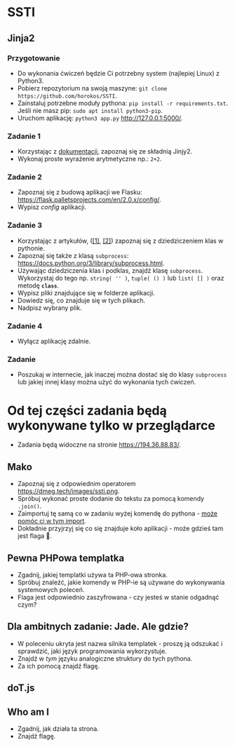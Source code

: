 # SSTI

## Jinja2

### Przygotowanie
- Do wykonania ćwiczeń będzie Ci potrzebny system (najlepiej Linux) z Python3.
- Pobierz repozytorium na swoją maszyne: `git clone https://github.com/horokos/SSTI`.
- Zainstaluj potrzebne moduły pythona: `pip install -r requirements.txt`. Jeśli nie masz pip: `sudo apt install python3-pip`.
- Uruchom aplikację: `python3 app.py` http://127.0.0.1:5000/.

### Zadanie 1
- Korzystając z [dokumentacji](https://jinja.palletsprojects.com/en/3.0.x/templates/), zapoznaj się ze składnią Jinjy2.
- Wykonaj proste wyrażenie arytmetyczne np.: `2+2`.

### Zadanie 2
- Zapoznaj się z budową aplikacji we Flasku: https://flask.palletsprojects.com/en/2.0.x/config/.
- Wypisz *config* aplikacji.

### Zadanie 3
- Korzystając z artykułów, ([\[1\]](https://www.geeksforgeeks.org/method-resolution-order-in-python-inheritance/), [\[2\]](https://www.studytonight.com/python-howtos/how-to-find-all-the-subclasses-of-a-class-given-its-name)) zapoznaj się z dziedziczeniem klas w pythonie.
- Zapoznaj się także z klasą `subprocess`: https://docs.python.org/3/library/subprocess.html.
- Używając dziedziczenia klas i podklas, znajdź klasę `subprocess`. Wykorzystaj do tego np. `string( '' )`, `tuple( () )` lub `list( [] )` oraz metodę __`class`__.
- Wypisz pliki znajdujące się w folderze aplikacji.
- Dowiedz się, co znajduje się w tych plikach.
- Nadpisz wybrany plik.

### Zadanie 4
- Wyłącz aplikację zdalnie.

### Zadanie 
- Poszukaj w internecie, jak inaczej można dostać się do klasy `subprocess` lub jakiej innej klasy można użyć do wykonania tych ćwiczeń.

# Od tej części zadania będą wykonywane tylko w przeglądarce

 - Zadania będą widoczne na stronie https://194.36.88.83/.

## Mako
 - Zapoznaj się z odpowiednim operatorem https://dmeg.tech/images/ssti.png.
 - Spróbuj wykonać proste dodanie do tekstu za pomocą komendy `.join()`.
 - Zaimportuj tę samą co w zadaniu wyżej komendę do pythona - [może pomóc ci w tym import](https://0x00sec.org/t/execute-system-commands-in-python-reference/7870).
 - Dokładnie przyjrzyj się co się znajduje koło aplikacji - może gdzieś tam jest flaga 👀.

## Pewna PHPowa templatka
- Zgadnij, jakiej templatki używa ta PHP-owa stronka.
- Spróbuj znaleźć, jakie komendy w PHP-ie są używane do wykonywania systemowych poleceń.
- Flaga jest odpowiednio zaszyfrowana - czy jesteś w stanie odgadnąć czym?

## Dla ambitnych zadanie: Jade. Ale gdzie?
- W poleceniu ukryta jest nazwa silnika templatek - proszę ją odszukać i sprawdzić, jaki język programowania wykorzystuje.
- Znajdź w *tym* języku analogiczne struktury do tych pythona.
- Za ich pomocą znajdź flagę.

## doT.js


## Who am I
- Zgadnij, jak działa ta strona.
- Znajdź flagę.
